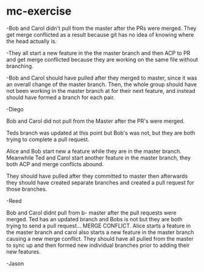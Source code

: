# mc-exercise

-Bob and Carol didn't pull from the master after the PRs were merged. They get merge conflicted as a result because git has no idea of knowing where the head actually is.

-They all start a new feature in the the master branch and then ACP to PR and get merge conflicted because they are working on the same file without branching. 

-Bob and Carol should have pulled after they merged to master, since it was an overall change of the master branch. Then, the whole group should have not been working in the master branch at for their next feature, and instead should have formed a branch for each pair.

-Diego


Bob and Carol did not pull from the Master after the PR's were merged. 

Teds branch was updated at this point but Bob's was not, but they are both trying to complete a pull request. 

Alice and Bob start new a feature while they are in the master branch. Meanwhile Ted and Carol start another feature in the master branch, they both ACP and merge conflicts abound. 

They should have pulled after they committed to master then afterwards they should have created separate branches and created a pull request for those branches. 

-Reed 

Bob and Carol didnt pull from b- master after the pull requests were merged. Ted has an updated branch and Bobs is not but they are both trying to send a pull request... MERGE CONFLICT. Alice starts a feature in the master branch and carol also starts a new feature in the master branch causing a new merge conflict. They should have all pulled from the master to sync up and then formed new individual branches prior to adding their new features.

-Jason